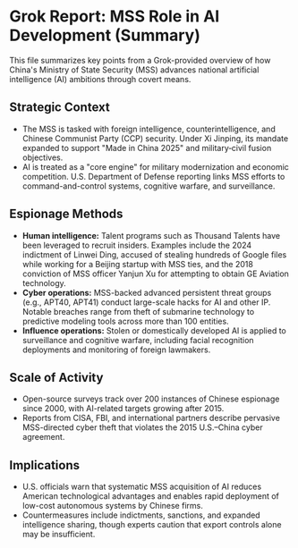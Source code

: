 # Grok Report: MSS Role in AI Development (Summary)

This file summarizes key points from a Grok-provided overview of how China's Ministry of State Security (MSS) advances national artificial intelligence (AI) ambitions through covert means.

## Strategic Context
- The MSS is tasked with foreign intelligence, counterintelligence, and Chinese Communist Party (CCP) security. Under Xi Jinping, its mandate expanded to support "Made in China 2025" and military‑civil fusion objectives.
- AI is treated as a "core engine" for military modernization and economic competition. U.S. Department of Defense reporting links MSS efforts to command-and-control systems, cognitive warfare, and surveillance.

## Espionage Methods
- **Human intelligence:** Talent programs such as Thousand Talents have been leveraged to recruit insiders. Examples include the 2024 indictment of Linwei Ding, accused of stealing hundreds of Google files while working for a Beijing startup with MSS ties, and the 2018 conviction of MSS officer Yanjun Xu for attempting to obtain GE Aviation technology.
- **Cyber operations:** MSS-backed advanced persistent threat groups (e.g., APT40, APT41) conduct large-scale hacks for AI and other IP. Notable breaches range from theft of submarine technology to predictive modeling tools across more than 100 entities.
- **Influence operations:** Stolen or domestically developed AI is applied to surveillance and cognitive warfare, including facial recognition deployments and monitoring of foreign lawmakers.

## Scale of Activity
- Open-source surveys track over 200 instances of Chinese espionage since 2000, with AI-related targets growing after 2015.
- Reports from CISA, FBI, and international partners describe pervasive MSS-directed cyber theft that violates the 2015 U.S.–China cyber agreement.

## Implications
- U.S. officials warn that systematic MSS acquisition of AI reduces American technological advantages and enables rapid deployment of low-cost autonomous systems by Chinese firms.
- Countermeasures include indictments, sanctions, and expanded intelligence sharing, though experts caution that export controls alone may be insufficient.

